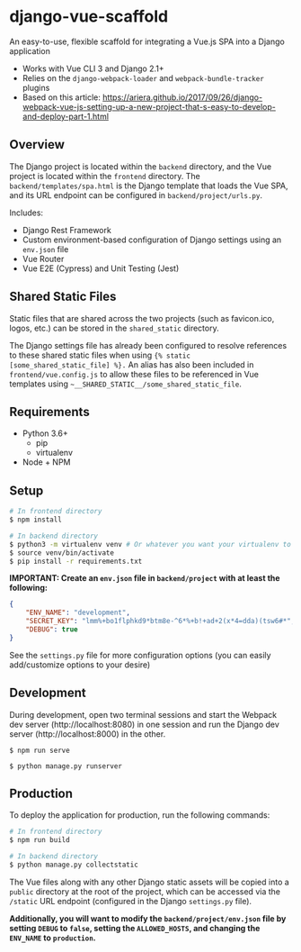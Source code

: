 # django-vue-scaffold
An easy-to-use, flexible scaffold for integrating a Vue.js SPA into a Django application

* Works with Vue CLI 3 and Django 2.1+
* Relies on the `django-webpack-loader` and `webpack-bundle-tracker` plugins
* Based on this article: https://ariera.github.io/2017/09/26/django-webpack-vue-js-setting-up-a-new-project-that-s-easy-to-develop-and-deploy-part-1.html

## Overview
The Django project is located within the `backend` directory, and the Vue project is located within the `frontend` directory. 
The `backend/templates/spa.html` is the Django template that loads the Vue SPA, and its URL endpoint can be configured in `backend/project/urls.py`. 

Includes:
* Django Rest Framework
* Custom environment-based configuration of Django settings using an `env.json` file
* Vue Router
* Vue E2E (Cypress) and Unit Testing (Jest)

## Shared Static Files
Static files that are shared across the two projects (such as favicon.ico, logos, etc.) can be stored in the `shared_static` directory. 

The Django settings file has already been configured to resolve references to these shared static files when using `{% static [some_shared_static_file] %}.` An alias has also been included in `frontend/vue.config.js` to allow these files to be referenced in Vue templates using `~__SHARED_STATIC__/some_shared_static_file`.

## Requirements
* Python 3.6+
  * pip
  * virtualenv
* Node + NPM

## Setup
```bash
# In frontend directory
$ npm install

# In backend directory
$ python3 -m virtualenv venv # Or whatever you want your virtualenv to be called
$ source venv/bin/activate
$ pip install -r requirements.txt
```

**IMPORTANT: Create an `env.json` file in `backend/project` with at least the following:**
```json
{
    "ENV_NAME": "development",
    "SECRET_KEY": "lmm%+bo1flphkd9*btm8e-^6*%+b!+ad+2(x*4=dda)(tsw6#*",
    "DEBUG": true
}
```

See the `settings.py` file for more configuration options (you can easily add/customize options to your desire)

## Development
During development, open two terminal sessions and start the Webpack dev server (http://localhost:8080) in one session and run the Django dev server (http://localhost:8000) in the other.

`$ npm run serve`

`$ python manage.py runserver`

## Production
To deploy the application for production, run the following commands:

```bash
# In frontend directory
$ npm run build

# In backend directory
$ python manage.py collectstatic
```

The Vue files along with any other Django static assets will be copied into a `public` directory at the root of the project, which can be accessed via the `/static` URL endpoint (configured in the Django `settings.py` file).

**Additionally, you will want to modify the `backend/project/env.json` file by setting `DEBUG` to `false`, setting the `ALLOWED_HOSTS`, and changing the `ENV_NAME` to `production`.**
